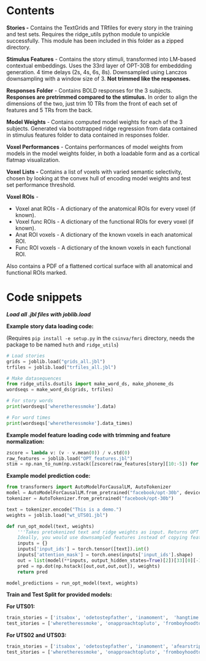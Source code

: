 # Contents



**Stories -** Contains the TextGrids and TRfiles for every story in the training and test sets. Requires the ridge_utils python module to unpickle successfully. This module has been included in this folder as a zipped directory. 



**Stimulus Features** - Contains the story stimuli, transformed into LM-based contextual embeddings. Uses the 33rd layer of OPT-30B for embeddding generation. 4 time delays (2s, 4s, 6s, 8s). Downsampled using Lanczos downsampling with a window size of 3. **Not trimmed like the responses.**



**Responses Folder** - Contains BOLD responses for the 3 subjects. **Responses are pretrimmed compared to the stimulus.** In order to align the dimensions of the two, just trim 10 TRs from the front of each set of features and 5 TRs from the back. 



**Model Weights** - Contains computed model weights for each of the 3 subjects. Generated via bootstrapped ridge regression from data contained in stimulus features folder to data contained in responses folder.



**Voxel Performances** - Contains performances of model weights from models in the model weights folder, in both a loadable form and as a cortical flatmap visualization.



**Voxel Lists -** Contains a list of voxels with varied semantic selectivity, chosen by looking at the convex hull of encoding model weights and test set performance threshold.



**Voxel ROIs** - 

- Voxel anat ROIs - A dictionary of the anatomical ROIs for every voxel (if known).
- Voxel func ROIs - A dictionary of the functional ROIs for every voxel (if known).
- Anat ROI voxels - A dictionary of the known voxels in each anatomical ROI.
- Func ROI voxels - A dictionary of the known voxels in each functional ROI.

Also contains a PDF of a flattened cortical surface with all anatomical and functional ROIs marked.


# Code snippets

***Load all .jbl files with joblib.load***



**Example story data loading code:**

(Requires `pip install -e setup.py` in the `csinva/fmri` directory, needs the package to be named `huth` and `ridge_utils`)

```python
# Load stories
grids = joblib.load("grids_all.jbl")
trfiles = joblib.load("trfiles_all.jbl")

# Make datasequences
from ridge_utils.dsutils import make_word_ds, make_phoneme_ds
wordseqs = make_word_ds(grids, trfiles)

# For story words
print(wordseqs['wheretheressmoke'].data)

# For word times 
print(wordseqs['wheretheressmoke'].data_times)
```



**Example model feature loading code with trimming and feature normalization:**

```python
zscore = lambda v: (v - v.mean(0)) / v.std(0)
raw_features = joblib.load("OPT_features.jbl")
stim = np.nan_to_num(np.vstack([zscore(raw_features[story][10:-5]) for story in stories]))
```


**Example model prediction code:**

```python
from transformers import AutoModelForCausalLM, AutoTokenizer
model = AutoModelForCausalLM.from_pretrained("facebook/opt-30b", device_map='auto')
tokenizer = AutoTokenizer.from_pretrained("facebook/opt-30b")

text = tokenizer.encode("This is a demo.")
weights = joblib.load("wt_UTS01.jbl")

def run_opt_model(text, weights)
    '''Takes pretokenized text and ridge weights as input. Returns OPT ridge model predictions.
    Ideally, you would use downsampled features instead of copying features across time delays.'''
    inputs = {}
    inputs['input_ids'] = torch.tensor([text]).int()
    inputs['attention_mask'] = torch.ones(inputs['input_ids'].shape)
    out = list(model(**inputs, output_hidden_states=True)[2])[33][0][-1].cpu().detach().numpy()
    pred = np.dot(np.hstack([out,out,out,out]), weights)
    return pred

model_predictions = run_opt_model(text, weights)
```



**Train and Test Split for provided models:**

**For UTS01:**

```python
train_stories = ['itsabox', 'odetostepfather', 'inamoment',  'hangtime', 'ifthishaircouldtalk', 'goingthelibertyway', 'golfclubbing', 'thetriangleshirtwaistconnection', 'igrewupinthewestborobaptistchurch', 'tetris', 'becomingindian', 'canplanetearthfeedtenbillionpeoplepart1', 'thetiniestbouquet', 'swimmingwithastronauts', 'lifereimagined', 'forgettingfear', 'stumblinginthedark', 'backsideofthestorm', 'food', 'theclosetthatateeverything', 'notontheusualtour', 'exorcism', 'adventuresinsayingyes', 'thefreedomridersandme', 'cocoonoflove', 'waitingtogo', 'thepostmanalwayscalls', 'googlingstrangersandkentuckybluegrass', 'mayorofthefreaks', 'learninghumanityfromdogs', 'shoppinginchina', 'souls', 'cautioneating', 'comingofageondeathrow', 'breakingupintheageofgoogle', 'gpsformylostidentity', 'eyespy', 'treasureisland', 'thesurprisingthingilearnedsailingsoloaroundtheworld', 'theadvancedbeginner', 'goldiethegoldfish', 'life', 'thumbsup', 'seedpotatoesofleningrad', 'theshower', 'adollshouse', 'canplanetearthfeedtenbillionpeoplepart2', 'sloth', 'howtodraw', 'quietfire', 'metsmagic', 'penpal', 'thecurse', 'canadageeseandddp', 'thatthingonmyarm', 'buck', 'wildwomenanddancingqueens', 'againstthewind', 'indianapolis', 'alternateithicatom', 'bluehope', 'kiksuya', 'afatherscover', 'haveyoumethimyet', 'firetestforlove', 'catfishingstrangerstofindmyself', 'christmas1940', 'tildeath', 'lifeanddeathontheoregontrail', 'vixenandtheussr', 'undertheinfluence', 'beneaththemushroomcloud', 'jugglingandjesus', 'superheroesjustforeachother', 'sweetaspie', 'naked', 'singlewomanseekingmanwich', 'avatar', 'whenmothersbullyback', 'myfathershands', 'reachingoutbetweenthebars', 'theinterview', 'stagefright', 'legacy', 'canplanetearthfeedtenbillionpeoplepart3', 'listo', 'gangstersandcookies', 'birthofanation', 'mybackseatviewofagreatromance', 'lawsthatchokecreativity', 'threemonths', 'whyimustspeakoutaboutclimatechange', 'leavingbaghdad']
test_stories = ['wheretheressmoke', 'onapproachtopluto', 'fromboyhoodtofatherhood']
```



**For UTS02 and UTS03:**

```python
train_stories = ['itsabox', 'odetostepfather', 'inamoment', 'afearstrippedbare', 'findingmyownrescuer', 'hangtime', 'ifthishaircouldtalk', 'goingthelibertyway', 'golfclubbing', 'thetriangleshirtwaistconnection', 'igrewupinthewestborobaptistchurch', 'tetris', 'becomingindian', 'canplanetearthfeedtenbillionpeoplepart1', 'thetiniestbouquet', 'swimmingwithastronauts', 'lifereimagined', 'forgettingfear', 'stumblinginthedark', 'backsideofthestorm', 'food', 'theclosetthatateeverything', 'escapingfromadirediagnosis', 'notontheusualtour', 'exorcism', 'adventuresinsayingyes', 'thefreedomridersandme', 'cocoonoflove', 'waitingtogo', 'thepostmanalwayscalls', 'googlingstrangersandkentuckybluegrass', 'mayorofthefreaks', 'learninghumanityfromdogs', 'shoppinginchina', 'souls', 'cautioneating', 'comingofageondeathrow', 'breakingupintheageofgoogle', 'gpsformylostidentity', 'marryamanwholoveshismother', 'eyespy', 'treasureisland', 'thesurprisingthingilearnedsailingsoloaroundtheworld', 'theadvancedbeginner', 'goldiethegoldfish', 'life', 'thumbsup', 'seedpotatoesofleningrad', 'theshower', 'adollshouse', 'canplanetearthfeedtenbillionpeoplepart2', 'sloth', 'howtodraw', 'quietfire', 'metsmagic', 'penpal', 'thecurse', 'canadageeseandddp', 'thatthingonmyarm', 'buck', 'thesecrettomarriage', 'wildwomenanddancingqueens', 'againstthewind', 'indianapolis', 'alternateithicatom', 'bluehope', 'kiksuya', 'afatherscover', 'haveyoumethimyet', 'firetestforlove', 'catfishingstrangerstofindmyself', 'christmas1940', 'tildeath', 'lifeanddeathontheoregontrail', 'vixenandtheussr', 'undertheinfluence', 'beneaththemushroomcloud', 'jugglingandjesus', 'superheroesjustforeachother', 'sweetaspie', 'naked', 'singlewomanseekingmanwich', 'avatar', 'whenmothersbullyback', 'myfathershands', 'reachingoutbetweenthebars', 'theinterview', 'stagefright', 'legacy', 'canplanetearthfeedtenbillionpeoplepart3', 'listo', 'gangstersandcookies', 'birthofanation', 'mybackseatviewofagreatromance', 'lawsthatchokecreativity', 'threemonths', 'whyimustspeakoutaboutclimatechange', 'leavingbaghdad']
test_stories = ['wheretheressmoke', 'onapproachtopluto', 'fromboyhoodtofatherhood']
```